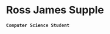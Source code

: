 # Ross James Supple

**` Computer Science Student `**

<h align = "centre">
    <p About Me>
    </p>
</h>